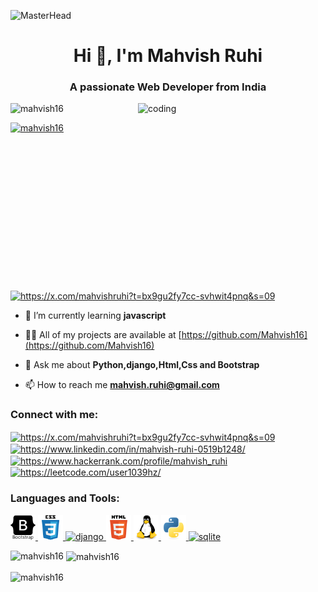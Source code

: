 
![MasterHead](https://user-images.githubusercontent.com/66934377/223913733-deb1d974-787d-43c4-b60d-eff538aa161e.gif)
<h1 align="center">Hi 👋, I'm Mahvish Ruhi</h1>
<h3 align="center">A passionate Web Developer from India</h3>
<img align="right" alt="coding" width="300" height="300"src="https://user-images.githubusercontent.com/59734313/157189039-c09b3e38-9f42-42c0-ab54-14f1574190a7.gif">

<p align="left"> <img src="https://komarev.com/ghpvc/?username=mahvish16&label=Profile%20views&color=0e75b6&style=flat" alt="mahvish16" /> </p>

<p align="left"> <a href="https://github.com/ryo-ma/github-profile-trophy"><img src="https://github-profile-trophy.vercel.app/?username=mahvish16" alt="mahvish16" /></a> </p>

<p align="left"> <a href="https://twitter.com/mahvish_ruhi" target="blank"><img src="https://img.shields.io/twitter/follow/mahvish_ruhi?logo=twitter&style=for-the-badge" alt="https://x.com/mahvishruhi?t=bx9gu2fy7cc-svhwit4pnq&s=09" /></a> </p>

- 🌱 I’m currently learning **javascript**

- 👨‍💻 All of my projects are available at [https://github.com/Mahvish16](https://github.com/Mahvish16)

- 💬 Ask me about **Python,django,Html,Css and Bootstrap**

- 📫 How to reach me **mahvish.ruhi@gmail.com**

<h3 align="left">Connect with me:</h3>
<p align="left">
<a href="https://twitter.com/mahvish_ruhi" target="blank"><img align="center" src="https://raw.githubusercontent.com/rahuldkjain/github-profile-readme-generator/master/src/images/icons/Social/twitter.svg" alt="https://x.com/mahvishruhi?t=bx9gu2fy7cc-svhwit4pnq&s=09" height="30" width="40" /></a>
<a href="https://linkedin.com/in/https://www.linkedin.com/in/mahvish-ruhi-0519b1248/" target="blank"><img align="center" src="https://raw.githubusercontent.com/rahuldkjain/github-profile-readme-generator/master/src/images/icons/Social/linked-in-alt.svg" alt="https://www.linkedin.com/in/mahvish-ruhi-0519b1248/" height="30" width="40" /></a>
<a href="https://www.hackerrank.com/https://www.hackerrank.com/profile/mahvish_ruhi" target="blank"><img align="center" src="https://raw.githubusercontent.com/rahuldkjain/github-profile-readme-generator/master/src/images/icons/Social/hackerrank.svg" alt="https://www.hackerrank.com/profile/mahvish_ruhi" height="30" width="40" /></a>
<a href="https://www.leetcode.com/https://leetcode.com/user1039hz/" target="blank"><img align="center" src="https://raw.githubusercontent.com/rahuldkjain/github-profile-readme-generator/master/src/images/icons/Social/leet-code.svg" alt="https://leetcode.com/user1039hz/" height="30" width="40" /></a>
</p>

<h3 align="left">Languages and Tools:</h3>
<p align="left"> <a href="https://getbootstrap.com" target="_blank" rel="noreferrer"> <img src="https://raw.githubusercontent.com/devicons/devicon/master/icons/bootstrap/bootstrap-plain-wordmark.svg" alt="bootstrap" width="40" height="40"/> </a> <a href="https://www.w3schools.com/css/" target="_blank" rel="noreferrer"> <img src="https://raw.githubusercontent.com/devicons/devicon/master/icons/css3/css3-original-wordmark.svg" alt="css3" width="40" height="40"/> </a> <a href="https://www.djangoproject.com/" target="_blank" rel="noreferrer"> <img src="https://cdn.worldvectorlogo.com/logos/django.svg" alt="django" width="40" height="40"/> </a> <a href="https://www.w3.org/html/" target="_blank" rel="noreferrer"> <img src="https://raw.githubusercontent.com/devicons/devicon/master/icons/html5/html5-original-wordmark.svg" alt="html5" width="40" height="40"/> </a> <a href="https://www.linux.org/" target="_blank" rel="noreferrer"> <img src="https://raw.githubusercontent.com/devicons/devicon/master/icons/linux/linux-original.svg" alt="linux" width="40" height="40"/> </a> <a href="https://www.python.org" target="_blank" rel="noreferrer"> <img src="https://raw.githubusercontent.com/devicons/devicon/master/icons/python/python-original.svg" alt="python" width="40" height="40"/> </a> <a href="https://www.sqlite.org/" target="_blank" rel="noreferrer"> <img src="https://www.vectorlogo.zone/logos/sqlite/sqlite-icon.svg" alt="sqlite" width="40" height="40"/> </a> </p>

<p><img align="left" src="https://github-readme-stats.vercel.app/api/top-langs?username=mahvish16&show_icons=true&locale=en&layout=compact" alt="mahvish16" /></p>

<p>&nbsp;<img align="center" src="https://github-readme-stats.vercel.app/api?username=mahvish16&show_icons=true&locale=en" alt="mahvish16" /></p>

<p><img align="center" src="https://github-readme-streak-stats.herokuapp.com/?user=mahvish16&" alt="mahvish16" /></p>
<!--
**Mahvish16/Mahvish16** is a ✨ _special_ ✨ repository because its `README.md` (this file) appears on your GitHub profile.

Here are some ideas to get you started:

- 🔭 I’m currently working on ...
- 🌱 I’m currently learning ...
- 👯 I’m looking to collaborate on ...
- 🤔 I’m looking for help with ...
- 💬 Ask me about ...
- 📫 How to reach me: ...
- 😄 Pronouns: ...
- ⚡ Fun fact: ...
-->
